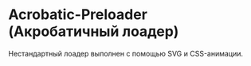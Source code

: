 # Acrobatic-Preloader (Акробатичный лоадер)

Нестандартный лоадер выполнен с помощью SVG и CSS-анимации.